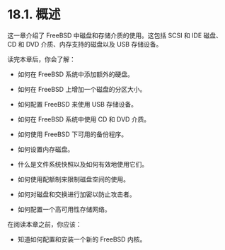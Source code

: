 # 18.1. 概述

这一章介绍了 FreeBSD 中磁盘和存储介质的使用。这包括 SCSI 和 IDE 磁盘、CD 和 DVD 介质、内存支持的磁盘以及 USB 存储设备。

读完本章后，你会了解：

- 如何在 FreeBSD 系统中添加额外的硬盘。

- 如何在 FreeBSD 上增加一个磁盘的分区大小。

- 如何配置 FreeBSD 来使用 USB 存储设备。

- 如何在 FreeBSD 系统中使用 CD 和 DVD 介质。

- 如何使用 FreeBSD 下可用的备份程序。

- 如何设置内存磁盘。

- 什么是文件系统快照以及如何有效地使用它们。

- 如何使用配额制来限制磁盘空间的使用。

- 如何对磁盘和交换进行加密以防止攻击者。

- 如何配置一个高可用性存储网络。

在阅读本章之前，你应该：

- 知道如何配置和安装一个新的 FreeBSD 内核。
